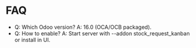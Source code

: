 # FAQ

- Q: Which Odoo version? A: 16.0 (OCA/OCB packaged).
- Q: How to enable? A: Start server with --addon stock_request_kanban or install in UI.
